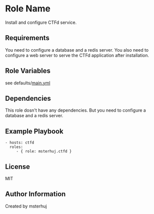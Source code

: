 Role Name
=========

Install and configure CTFd service.

Requirements
------------

You need to configure a database and a redis server.
You also need to configure a web server to serve the CTFd application after installation.

Role Variables
--------------

see defaults/[main.yml](defaults/main.yml)

Dependencies
------------

This role dosn't have any dependencies.
But you need to configure a database and a redis server.

Example Playbook
----------------

    - hosts: ctfd
      roles:
         - { role: msterhuj.ctfd }

License
-------

MIT

Author Information
------------------

Created by msterhuj
